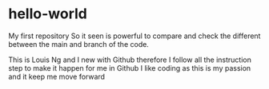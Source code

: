 # hello-world
My first repository
So it seen is powerful to compare and check the different between the main and branch of the code.

This is Louis Ng and I new with Github therefore I follow all the instruction step to make it happen for me in Github
I like coding as this is my passion and it keep me move forward
